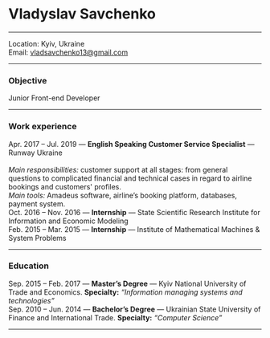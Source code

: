 # Vladyslav Savchenko

---
Location: Kyiv, Ukraine\
Email: vladsavchenko13@gmail.com

---
### Objective 
Junior Front-end Developer

---
### Work experience
Apr. 2017 – Jul. 2019 — **English Speaking Customer Service Specialist** — Runway Ukraine\
\
_Main responsibilities:_ customer support at all stages: from general questions to complicated financial and technical cases in regard to airline bookings and customers' profiles.
\
_Main tools:_ Amadeus software, airline’s booking platform, databases, payment system.
\
Oct. 2016 – Nov. 2016 — **Internship** — State Scientific Research Institute for Information and Economic Modeling
\
Feb. 2015 – Mar. 2015 — **Internship** — Institute of Mathematical Machines & System Problems

---
### Education
Sep. 2015 – Feb. 2017 — **Master’s Degree** — Kyiv National University of Trade and Economics. **Specialty:** _“Information managing systems and technologies”_
\
Sep. 2010 – Jun. 2014 — **Bachelor’s Degree** — Ukrainian State University of Finance and International Trade. **Specialty:** _“Computer Science”_

---
